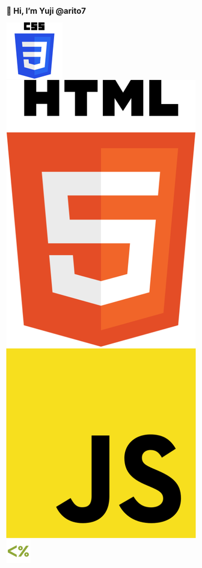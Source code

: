 ## 👋 Hi, I’m Yuji @arito7 

![CSS3](/images/icons/css-3-75.svg) ![HTML5](/images/icons/html-5.svg)
![JS](/images/icons/javascript.svg) ![EJS](/images/icons/ejs.svg)
